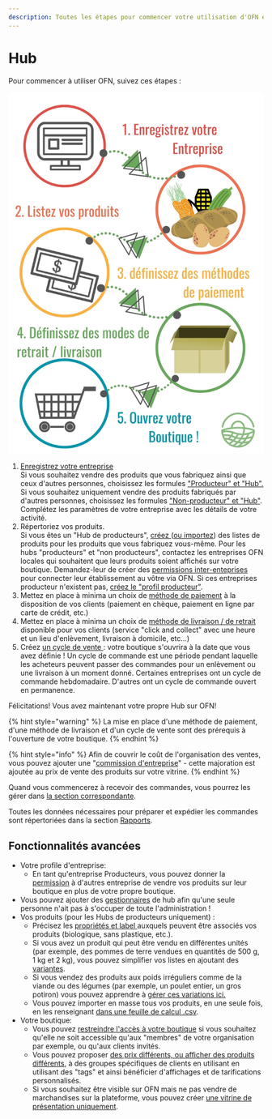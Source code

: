 ```yaml
---
description: Toutes les étapes pour commencer votre utilisation d'OFN en tant que Hub
---
```


# Hub

Pour commencer à utiliser OFN, suivez ces étapes :

![](<../.gitbook/assets/Copy of Quick Set up in 5 steps draft (1) (1).jpg>)

1. [Enregistrez votre entreprise](https://guide.openfoodnetwork.org/v/fr/basic-features/register-and-create-your-profile)\
   Si vous souhaitez vendre des produits que vous fabriquez ainsi que ceux d'autres personnes, choisissez les formules ["Producteur" et "Hub".](https://guide.openfoodnetwork.org/v/fr/basic-features/enterprise-profile/package-types) Si vous souhaitez uniquement vendre des produits fabriqués par d'autres personnes, choisissez les formules ["Non-producteur" et "Hub"](https://guide.openfoodnetwork.org/v/fr/basic-features/enterprise-profile/package-types). Complétez les paramètres de votre entreprise avec les détails de votre activité.
2. Répertoriez vos produits. \
   Si vous êtes un "Hub de producteurs", [créez ](https://guide.openfoodnetwork.org/v/fr/basic-features/products-1/products)([ou importez](https://guide.openfoodnetwork.org/v/fr/basic-features/products-1/product-and-inventory-import)) des listes de produits pour les produits que vous fabriquez vous-même. Pour les hubs "producteurs" et "non producteurs", contactez les entreprises OFN locales qui souhaitent que leurs produits soient affichés sur votre boutique. Demandez-leur de créer des [permissions inter-enteprises](https://guide.openfoodnetwork.org/v/fr/basic-features/enterprise-profile/enterprise-to-enterprise-permissions-e2es) pour connecter leur établissement au vôtre via OFN. Si ces entreprises producteur n'existent pas, [créez le "profil producteur"](https://guide.openfoodnetwork.org/v/fr/basic-features/enterprise-profile/create-or-connect-with-your-supplying-producers#creer-un-profil-producteur).
3. Mettez en place à minima un choix de [méthode de paiement](https://guide.openfoodnetwork.org/v/fr/basic-features/shopfront/payment-methods) à la disposition de vos clients (paiement en chèque, paiement en ligne par carte de crédit, etc.)
4. Mettez en place à minima un choix de [méthode de livraison / de retrait ](https://guide.openfoodnetwork.org/v/fr/basic-features/shopfront/shipping-methods)disponible pour vos clients (service "click and collect" avec une heure et un lieu d'enlèvement, livraison à domicile, etc...)
5. Créez [un cycle de vente ](https://guide.openfoodnetwork.org/v/fr/basic-features/shopfront/order-cycle): votre boutique s'ouvrira à la date que vous avez définie ! Un cycle de commande est une période pendant laquelle les acheteurs peuvent passer des commandes pour un enlèvement ou une livraison à un moment donné. Certaines entreprises ont un cycle de commande hebdomadaire. D'autres ont un cycle de commande ouvert en permanence.

Félicitations! Vous avez maintenant votre propre Hub sur OFN!

{% hint style="warning" %}
La mise en place d'une méthode de paiement, d'une méthode de livraison et d'un cycle de vente sont des prérequis à l'ouverture de votre boutique.&#x20;
{% endhint %}

{% hint style="info" %}
Afin de couvrir le coût de l'organisation des ventes, vous pouvez ajouter une "[commission d'entreprise](https://guide.openfoodnetwork.org/v/fr/basic-features/shopfront/enterprise-fees)" - cette majoration est ajoutée au prix de vente des produits sur votre vitrine.
{% endhint %}

Quand vous commencerez à recevoir des commandes, vous pourrez les gérer dans [la section correspondante](https://guide.openfoodnetwork.org/v/fr/basic-features/orders).&#x20;

Toutes les données nécessaires pour préparer et expédier les commandes sont répertoriées dans la section [Rapports](https://guide.openfoodnetwork.org/v/fr/basic-features/reports).



## Fonctionnalités avancées

* Votre profile d'entreprise:
  * En tant qu'entreprise Producteurs, vous pouvez donner la [permission](https://guide.openfoodnetwork.org/v/fr/basic-features/enterprise-profile/enterprise-to-enterprise-permissions-e2es) à d'autres entreprise de vendre vos produits sur leur boutique en plus de votre propre boutique.
* Vous pouvez ajouter des [gestionnaires](https://guide.openfoodnetwork.org/v/fr/basic-features/enterprise-profile/transfer-ownership) de hub afin qu'une seule personne n'ait pas à s'occuper de toute l'administration !
* Vos produits (pour les Hubs de producteurs uniquement) :
  * Précisez les [propriétés et label ](https://guide.openfoodnetwork.org/v/fr/basic-features/products-1/product-properties)auxquels peuvent être associés vos produits (biologique, sans plastique, etc.).
  * Si vous avez un produit qui peut être vendu en différentes unités (par exemple, des pommes de terre vendues en quantités de 500 g, 1 kg et 2 kg), vous pouvez simplifier vos listes en ajoutant des [variantes](https://guide.openfoodnetwork.org/v/fr/basic-features/products-1/product-variants).
  * Si vous vendez des produits aux poids irréguliers comme de la viande ou des légumes (par exemple, un poulet entier, un gros potiron) vous pouvez apprendre à [gérer ces variations ici.](https://guide.openfoodnetwork.org/v/fr/basic-features/products-1/pricing-irregular-items-kg)
  * Vous pouvez importer en masse tous vos produits, en une seule fois, en les renseignant [dans une feuille de calcul .csv](https://guide.openfoodnetwork.org/v/fr/basic-features/products-1/product-and-inventory-import).
* Votre boutique:
  * Vous pouvez [restreindre l'accès à votre boutique](https://guide.openfoodnetwork.org/v/fr/basic-features/shopfront/private-shopfront) si vous souhaitez qu'elle ne soit accessible qu'aux "membres" de votre organisation par exemple, ou qu'aux clients invités.&#x20;
  * Vous pouvez proposer [des prix différents, ou afficher des produits différents](https://guide.openfoodnetwork.org/v/fr/basic-features/shopfront/customer-management-and-conditional-displays-prices), à des groupes spécifiques de clients en utilisant en utilisant des "tags" et ainsi bénéficier d'affichages et de tarifications personnalisés.
  * Si vous souhaitez être visible sur OFN mais ne pas vendre de marchandises sur la plateforme, vous pouvez créer [une vitrine de présentation uniquement](https://guide.openfoodnetwork.org/v/fr/basic-features/shopfront/display-only-order-cycles).
